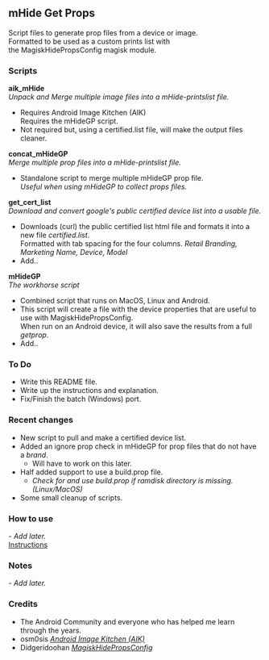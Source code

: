 ## mHide Get Props
Script files to generate prop files from a device or image.  
Formatted to be used as a custom prints list with  
the MagiskHidePropsConfig magisk module.


### Scripts
**aik_mHide**  
_Unpack and Merge multiple image files into a mHide-printslist file._  

- Requires Android Image Kitchen (AIK)  
Requires the mHideGP script.  
- Not required but, using a certified.list file, will make the output files cleaner.  

**concat_mHideGP**  
_Merge multiple prop files into a mHide-printslist file._  

- Standalone script to merge multiple mHideGP prop file.  
_Useful when using mHideGP to collect props files._  

**get\_cert_list**  
_Download and convert google's public certified device list into a usable file._  

- Downloads (curl) the public certified list html file and formats it into a new file _certified.list_.  
Formatted with tab spacing for the four columns.
_Retail Branding, Marketing Name,  Device,  Model_  
- Add..  

**mHideGP**  
_The workhorse script_  

- Combined script that runs on MacOS, Linux and Android.  
- This script will create a file with the device properties that are useful to use with MagiskHidePropsConfig.  
When run on an Android device, it will also save the results from a full _getprop_.  
- Add..  

### To Do
- Write this README file.  
- Write up the instructions and explanation.  
- Fix/Finish the batch (Windows) port.  
  
### Recent changes
- New script to pull and make a certified device list.  
- Added an ignore prop check in mHideGP for prop files that do not have a _brand_.  
  - Will have to work on this later.  
- Half added support to use a build.prop file.  
  - _Check for and use build.prop if ramdisk directory is missing.(Linux/MacOS)_  
- Some small cleanup of scripts.


### How to use
_- Add later._  
[Instructions](https://github.com/ipdev99/mHideGP/wiki)

### Notes
_- Add later._  

### Credits
- The Android Community and everyone who has helped me learn through the years.
- osm0sis [_Android Image Kitchen (AIK)_](https://forum.xda-developers.com/showthread.php?t=2073775)
- Didgeridoohan [_MagiskHidePropsConfig_](https://forum.xda-developers.com/apps/magisk/module-magiskhide-props-config-t3789228)
